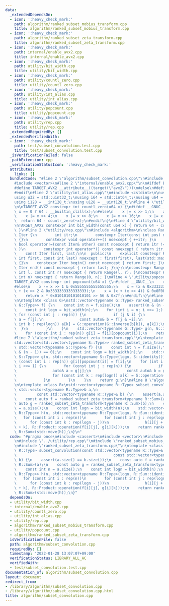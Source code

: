 ```yaml
---
data:
  _extendedDependsOn:
  - icon: ':heavy_check_mark:'
    path: algorithm/ranked_subset_mobius_transform.cpp
    title: algorithm/ranked_subset_mobius_transform.cpp
  - icon: ':heavy_check_mark:'
    path: algorithm/ranked_subset_zeta_transform.cpp
    title: algorithm/ranked_subset_zeta_transform.cpp
  - icon: ':heavy_check_mark:'
    path: internal/enable_avx2.cpp
    title: internal/enable_avx2.cpp
  - icon: ':heavy_check_mark:'
    path: utility/bit_width.cpp
    title: utility/bit_width.cpp
  - icon: ':heavy_check_mark:'
    path: utility/countl_zero.cpp
    title: utility/countl_zero.cpp
  - icon: ':heavy_check_mark:'
    path: utility/int_alias.cpp
    title: utility/int_alias.cpp
  - icon: ':heavy_check_mark:'
    path: utility/popcount.cpp
    title: utility/popcount.cpp
  - icon: ':heavy_check_mark:'
    path: utility/rep.cpp
    title: utility/rep.cpp
  _extendedRequiredBy: []
  _extendedVerifiedWith:
  - icon: ':heavy_check_mark:'
    path: test/subset_convolution.test.cpp
    title: test/subset_convolution.test.cpp
  _isVerificationFailed: false
  _pathExtension: cpp
  _verificationStatusIcon: ':heavy_check_mark:'
  attributes:
    links: []
  bundledCode: "#line 2 \"algorithm/subset_convolution.cpp\"\n#include <cassert>\n\
    #include <vector>\n#line 2 \"internal/enable_avx2.cpp\"\n\n#ifdef ENABLE_AVX2\n\
    #define TARGET_AVX2 __attribute__((target(\"avx2\")))\n#else\n#define TARGET_AVX2\n\
    #endif\n#line 2 \"utility/int_alias.cpp\"\n#include <cstdint>\n\nusing i32 = std::int32_t;\n\
    using u32 = std::uint32_t;\nusing i64 = std::int64_t;\nusing u64 = std::uint64_t;\n\
    using i128 = __int128_t;\nusing u128 = __uint128_t;\n#line 4 \"utility/countl_zero.cpp\"\
    \n\nTARGET_AVX2 constexpr int countl_zero(u64 x) {\n#ifdef __GNUC__\n    return\
    \ x == 0 ? 64 : __builtin_clzll(x);\n#else\n    x |= x >> 1;\n    x |= x >> 2;\n\
    \    x |= x >> 4;\n    x |= x >> 8;\n    x |= x >> 16;\n    x |= x >> 32;\n  \
    \  return 64 - countr_zero(~x);\n#endif\n}\n#line 4 \"utility/bit_width.cpp\"\n\
    \nTARGET_AVX2 constexpr int bit_width(const u64 x) { return 64 - countl_zero(x);\
    \ }\n#line 2 \"utility/rep.cpp\"\n#include <algorithm>\n\nclass Range {\n    struct\
    \ Iter {\n        int itr;\n        constexpr Iter(const int pos) noexcept : itr(pos)\
    \ {}\n        constexpr void operator++() noexcept { ++itr; }\n        constexpr\
    \ bool operator!=(const Iter& other) const noexcept { return itr != other.itr;\
    \ }\n        constexpr int operator*() const noexcept { return itr; }\n    };\n\
    \    const Iter first, last;\n\n  public:\n    explicit constexpr Range(const\
    \ int first, const int last) noexcept : first(first), last(std::max(first, last))\
    \ {}\n    constexpr Iter begin() const noexcept { return first; }\n    constexpr\
    \ Iter end() const noexcept { return last; }\n};\n\nconstexpr Range rep(const\
    \ int l, const int r) noexcept { return Range(l, r); }\nconstexpr Range rep(const\
    \ int n) noexcept { return Range(0, n); }\n#line 4 \"utility/popcount.cpp\"\n\n\
    TARGET_AVX2 constexpr int popcount(u64 x) {\n#ifdef __GNUC__\n    return __builtin_popcountll(x);\n\
    #else\n    x -= x >> 1 & 0x5555555555555555;\n    x = (x & 0x3333333333333333)\
    \ + (x >> 2 & 0x3333333333333333);\n    x = (x + (x >> 4)) & 0x0F0F0F0F0F0F0F0F;\n\
    \    return x * 0x0101010101010101 >> 56 & 0x7f;\n#endif\n}\n#line 7 \"algorithm/ranked_subset_mobius_transform.cpp\"\
    \n\ntemplate <class G>\nstd::vector<typename G::Type> ranked_subset_mobius_transform(std::vector<std::vector<typename\
    \ G::Type>> f) {\n    const int n = f.size();\n    assert((n & (n - 1)) == 0);\n\
    \    const int logn = bit_width(n);\n    for (int i = n; i >>= 1;) {\n       \
    \ for (const int j : rep(n)) {\n            if (j & i) {\n                auto&\
    \ a = f[j];\n                const auto& b = f[j & ~i];\n                for (const\
    \ int k : rep(logn)) a[k] = G::operation(G::inverse(b[k]), a[k]);\n          \
    \  }\n        }\n    }\n    std::vector<typename G::Type> g(n, G::identity());\n\
    \    for (const int i : rep(n)) g[i] = f[i][popcount(i)];\n    return g;\n}\n\
    #line 7 \"algorithm/ranked_subset_zeta_transform.cpp\"\n\ntemplate <class S>\n\
    std::vector<std::vector<typename S::Type>> ranked_subset_zeta_transform(const\
    \ std::vector<typename S::Type>& f) {\n    const int n = f.size();\n    assert((n\
    \ & (n - 1)) == 0);\n    const int logn = bit_width(n);\n    std::vector<std::vector<typename\
    \ S::Type>> g(n, std::vector<typename S::Type>(logn, S::identity()));\n    for\
    \ (const int i : rep(n)) g[i][popcount(i)] = f[i];\n    for (int i = 1; i < n;\
    \ i <<= 1) {\n        for (const int j : rep(n)) {\n            if (j & i) {\n\
    \                auto& a = g[j];\n                const auto& b = g[j & ~i];\n\
    \                for (const int k : rep(logn)) a[k] = S::operation(b[k], a[k]);\n\
    \            }\n        }\n    }\n    return g;\n}\n#line 8 \"algorithm/subset_convolution.cpp\"\
    \n\ntemplate <class R>\nstd::vector<typename R::Type> subset_convolution(const\
    \ std::vector<typename R::Type>& a,\n                                        \
    \         const std::vector<typename R::Type>& b) {\n    assert(a.size() == b.size());\n\
    \    const auto f = ranked_subset_zeta_transform<typename R::Sum>(a);\n    const\
    \ auto g = ranked_subset_zeta_transform<typename R::Sum>(b);\n    const int n\
    \ = a.size();\n    const int logn = bit_width(n);\n    std::vector<std::vector<typename\
    \ R::Type>> h(n, std::vector<typename R::Type>(logn, R::Sum::identity()));\n \
    \   for (const int i : rep(n))\n        for (const int j : rep(logn))\n      \
    \      for (const int k : rep(logn - j))\n                h[i][j + k] = R::Sum::operation(h[i][j\
    \ + k], R::Product::operation(f[i][j], g[i][k]));\n    return ranked_subset_mobius_transform<typename\
    \ R::Sum>(std::move(h));\n}\n"
  code: "#pragma once\n#include <cassert>\n#include <vector>\n#include \"../utility/bit_width.cpp\"\
    \n#include \"../utility/rep.cpp\"\n#include \"ranked_subset_mobius_transform.cpp\"\
    \n#include \"ranked_subset_zeta_transform.cpp\"\n\ntemplate <class R>\nstd::vector<typename\
    \ R::Type> subset_convolution(const std::vector<typename R::Type>& a,\n      \
    \                                           const std::vector<typename R::Type>&\
    \ b) {\n    assert(a.size() == b.size());\n    const auto f = ranked_subset_zeta_transform<typename\
    \ R::Sum>(a);\n    const auto g = ranked_subset_zeta_transform<typename R::Sum>(b);\n\
    \    const int n = a.size();\n    const int logn = bit_width(n);\n    std::vector<std::vector<typename\
    \ R::Type>> h(n, std::vector<typename R::Type>(logn, R::Sum::identity()));\n \
    \   for (const int i : rep(n))\n        for (const int j : rep(logn))\n      \
    \      for (const int k : rep(logn - j))\n                h[i][j + k] = R::Sum::operation(h[i][j\
    \ + k], R::Product::operation(f[i][j], g[i][k]));\n    return ranked_subset_mobius_transform<typename\
    \ R::Sum>(std::move(h));\n}"
  dependsOn:
  - utility/bit_width.cpp
  - internal/enable_avx2.cpp
  - utility/countl_zero.cpp
  - utility/int_alias.cpp
  - utility/rep.cpp
  - algorithm/ranked_subset_mobius_transform.cpp
  - utility/popcount.cpp
  - algorithm/ranked_subset_zeta_transform.cpp
  isVerificationFile: false
  path: algorithm/subset_convolution.cpp
  requiredBy: []
  timestamp: '2022-01-28 13:07:07+09:00'
  verificationStatus: LIBRARY_ALL_AC
  verifiedWith:
  - test/subset_convolution.test.cpp
documentation_of: algorithm/subset_convolution.cpp
layout: document
redirect_from:
- /library/algorithm/subset_convolution.cpp
- /library/algorithm/subset_convolution.cpp.html
title: algorithm/subset_convolution.cpp
---
```

